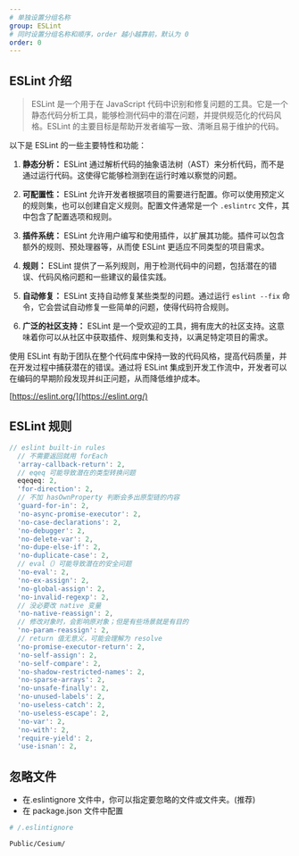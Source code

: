 ```yaml
---
# 单独设置分组名称
group: ESLint
# 同时设置分组名称和顺序，order 越小越靠前，默认为 0
order: 0
---
```


## ESLint 介绍

> ESLint 是一个用于在 JavaScript 代码中识别和修复问题的工具。它是一个静态代码分析工具，能够检测代码中的潜在问题，并提供规范化的代码风格。ESLint 的主要目标是帮助开发者编写一致、清晰且易于维护的代码。

以下是 ESLint 的一些主要特性和功能：

1. **静态分析：** ESLint 通过解析代码的抽象语法树（AST）来分析代码，而不是通过运行代码。这使得它能够检测到在运行时难以察觉的问题。

2. **可配置性：** ESLint 允许开发者根据项目的需要进行配置。你可以使用预定义的规则集，也可以创建自定义规则。配置文件通常是一个 `.eslintrc` 文件，其中包含了配置选项和规则。

3. **插件系统：** ESLint 允许用户编写和使用插件，以扩展其功能。插件可以包含额外的规则、预处理器等，从而使 ESLint 更适应不同类型的项目需求。

4. **规则：** ESLint 提供了一系列规则，用于检测代码中的问题，包括潜在的错误、代码风格问题和一些建议的最佳实践。

5. **自动修复：** ESLint 支持自动修复某些类型的问题。通过运行 `eslint --fix` 命令，它会尝试自动修复一些简单的问题，使得代码符合规则。

6. **广泛的社区支持：** ESLint 是一个受欢迎的工具，拥有庞大的社区支持。这意味着你可以从社区中获取插件、规则集和支持，以满足特定项目的需求。

使用 ESLint 有助于团队在整个代码库中保持一致的代码风格，提高代码质量，并在开发过程中捕获潜在的错误。通过将 ESLint 集成到开发工作流中，开发者可以在编码的早期阶段发现并纠正问题，从而降低维护成本。

[https://eslint.org/](https://eslint.org/)

## ESLint 规则

```js
// eslint built-in rules
  // 不需要返回就用 forEach
  'array-callback-return': 2,
  // eqeq 可能导致潜在的类型转换问题
  eqeqeq: 2,
  'for-direction': 2,
  // 不加 hasOwnProperty 判断会多出原型链的内容
  'guard-for-in': 2,
  'no-async-promise-executor': 2,
  'no-case-declarations': 2,
  'no-debugger': 2,
  'no-delete-var': 2,
  'no-dupe-else-if': 2,
  'no-duplicate-case': 2,
  // eval（）可能导致潜在的安全问题
  'no-eval': 2,
  'no-ex-assign': 2,
  'no-global-assign': 2,
  'no-invalid-regexp': 2,
  // 没必要改 native 变量
  'no-native-reassign': 2,
  // 修改对象时，会影响原对象；但是有些场景就是有目的
  'no-param-reassign': 2,
  // return 值无意义，可能会理解为 resolve
  'no-promise-executor-return': 2,
  'no-self-assign': 2,
  'no-self-compare': 2,
  'no-shadow-restricted-names': 2,
  'no-sparse-arrays': 2,
  'no-unsafe-finally': 2,
  'no-unused-labels': 2,
  'no-useless-catch': 2,
  'no-useless-escape': 2,
  'no-var': 2,
  'no-with': 2,
  'require-yield': 2,
  'use-isnan': 2,
```

## 忽略文件

- 在.eslintignore 文件中，你可以指定要忽略的文件或文件夹。(推荐)
- 在 package.json 文件中配置

```bash
# /.eslintignore

Public/Cesium/
```
